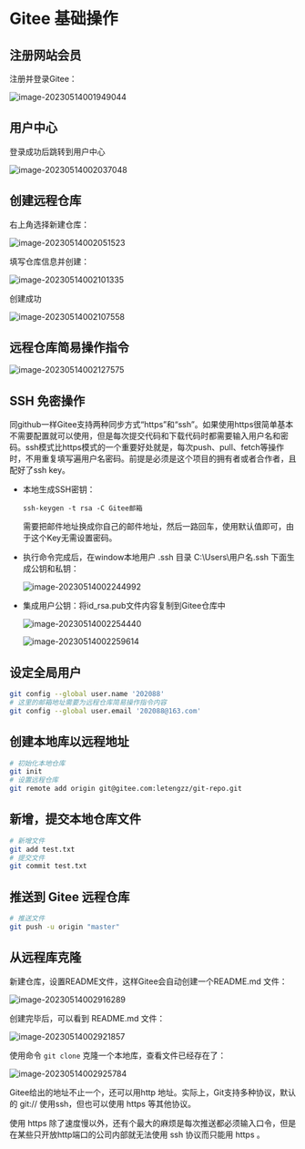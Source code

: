 # Gitee 基础操作

## 注册网站会员

注册并登录Gitee：

![image-20230514001949044](https://cdn.jsdelivr.net/gh/letengzz/Two-C@main/img/Java/202305140108715.png)

## 用户中心

登录成功后跳转到用户中心

![image-20230514002037048](https://cdn.jsdelivr.net/gh/letengzz/Two-C@main/img/Java/202305140108200.png)

## 创建远程仓库

右上角选择新建仓库：

![image-20230514002051523](https://cdn.jsdelivr.net/gh/letengzz/Two-C@main/img/Java/202305140107533.png)

填写仓库信息并创建：

![image-20230514002101335](https://cdn.jsdelivr.net/gh/letengzz/Two-C@main/img/Java/202305140107562.png)

创建成功

![image-20230514002107558](https://cdn.jsdelivr.net/gh/letengzz/Two-C@main/img/Java/202305140107151.png)

## 远程仓库简易操作指令

![image-20230514002127575](https://cdn.jsdelivr.net/gh/letengzz/Two-C@main/img/Java/202305140107118.png)

## SSH 免密操作

同github一样Gitee支持两种同步方式“https”和“ssh”。如果使用https很简单基本不需要配置就可以使用，但是每次提交代码和下载代码时都需要输入用户名和密码。ssh模式比https模式的一个重要好处就是，每次push、pull、fetch等操作时，不用重复填写遍用户名密码。前提是必须是这个项目的拥有者或者合作者，且配好了ssh key。

- 本地生成SSH密钥：

  `ssh-keygen -t rsa -C Gitee邮箱`

  需要把邮件地址换成你自己的邮件地址，然后一路回车，使用默认值即可，由于这个Key无需设置密码。

- 执行命令完成后，在window本地用户 .ssh 目录 C:\Users\用户名\.ssh 下面生成公钥和私钥：

  ![image-20230514002244992](https://cdn.jsdelivr.net/gh/letengzz/Two-C@main/img/Java/202305140107229.png)

- 集成用户公钥：将id_rsa.pub文件内容复制到Gitee仓库中

  ![image-20230514002254440](https://cdn.jsdelivr.net/gh/letengzz/Two-C@main/img/Java/202305140107317.png)

  ![image-20230514002259614](https://cdn.jsdelivr.net/gh/letengzz/Two-C@main/img/Java/202305140107029.png)

## 设定全局用户

```bash
git config --global user.name '202088'
# 这里的邮箱地址需要为远程仓库简易操作指令内容
git config --global user.email '202088@163.com'
```

## 创建本地库以远程地址

```bash
# 初始化本地仓库
git init
# 设置远程仓库
git remote add origin git@gitee.com:letengzz/git-repo.git
```

## 新增，提交本地仓库文件

```bash
# 新增文件
git add test.txt
# 提交文件
git commit test.txt
```

## 推送到 Gitee 远程仓库

```bash
# 推送文件
git push -u origin "master"
```

## 从远程库克隆

新建仓库，设置README文件，这样Gitee会自动创建一个README.md 文件：

![image-20230514002916289](https://cdn.jsdelivr.net/gh/letengzz/Two-C@main/img/Java/202305140107271.png)

创建完毕后，可以看到 README.md 文件：

![image-20230514002921857](https://cdn.jsdelivr.net/gh/letengzz/Two-C@main/img/Java/202305140107213.png)

使用命令 `git clone` 克隆一个本地库，查看文件已经存在了：

![image-20230514002925784](https://cdn.jsdelivr.net/gh/letengzz/Two-C@main/img/Java/202305140107085.png)

Gitee给出的地址不止一个，还可以用http 地址。实际上，Git支持多种协议，默认的 git:// 使用ssh，但也可以使用 https 等其他协议。

使用 https 除了速度慢以外，还有个最大的麻烦是每次推送都必须输入口令，但是在某些只开放http端口的公司内部就无法使用 ssh 协议而只能用 https 。